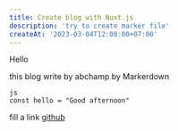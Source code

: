 ```yaml
---
title: Create blog with Nuxt.js
description: 'try to create marker file'
createAt: '2023-03-04T12:00:00+07:00'
---
```

Hello

this blog write by abchamp by Markerdown
```
js
const hello = "Good afternoon"
```

fill a link [github](https://github/abchamp)